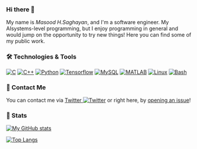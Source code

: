 <!---
M4si94/M4si94 is a ✨ special ✨ repository because its `README.md` (this file) appears on your GitHub profile.
You can click the Preview link to take a look at your changes.
--->

### Hi there 👋



My name is *Masood H.Saghayan*, and I'm a software engineer. My AIsystems-level programming,
but I enjoy programming in general and would jump on the opportunity to try
new things!
Here you can find some of my public work.


### 🛠 Technologies & Tools

[![C](https://img.shields.io/badge/-C-A8B9CC?style=flat-square&logo=c&logoColor=white)](#)
[![C++](https://img.shields.io/badge/-C++-00599C?style=flat-square&logo=c%2B%2B&logoColor=white)](#)
[![Python](https://img.shields.io/badge/-Python-3776AB?style=flat-square&logo=python&logoColor=white)](#)
[![Tensorflow](https://img.shields.io/badge/TensorFlow-FF6F00?style=flat&logo=tensorflow&logoColor=white)](#)
[![MySQL](https://img.shields.io/badge/-MySQL-4479A1?style=flat-square&logo=mysql&logoColor=white)](#)
[![MATLAB](https://img.shields.io/badge/-MATLAB-fb8261?style=flat-square&logo=mysql&logoColor=white)](#)
[![Linux](https://img.shields.io/badge/-Linux-FCC624?style=flat-square&logo=linux&logoColor=white)](#)
[![Bash](https://img.shields.io/badge/-GNUBash-4EAA25?style=flat-square&logo=gnu-bash&logoColor=white)](#)


<!--
Note: Use https://shields.io/ in combination with icons from https://simpleicons.org/ to make these logos.
-->

### 💬 Contact Me

You can contact me via [Twitter ![Twitter](https://img.shields.io/twitter/follow/MasoodSaghayan?style=social)](https://twitter.com/MasoodSaghayan)
or right here, by [opening an issue](https://github.com/M4si94/M4si94/issues/new/choose)!


### 🚦 Stats

[![My GitHub stats](https://github-readme-stats.vercel.app/api?username=M4si94)](https://github.com/anuraghazra/github-readme-stats)

[![Top Langs](https://github-readme-stats.vercel.app/api/top-langs/?username=M4si94)](https://github.com/anuraghazra/github-readme-stats)
